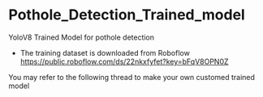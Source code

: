 # Pothole_Detection_Trained_model
YoloV8 Trained Model for pothole detection

* The training dataset is downloaded from Roboflow
  https://public.roboflow.com/ds/22nkxfyfet?key=bFqV8OPN0Z

You may refer to the following thread to make your own customed trained model 
